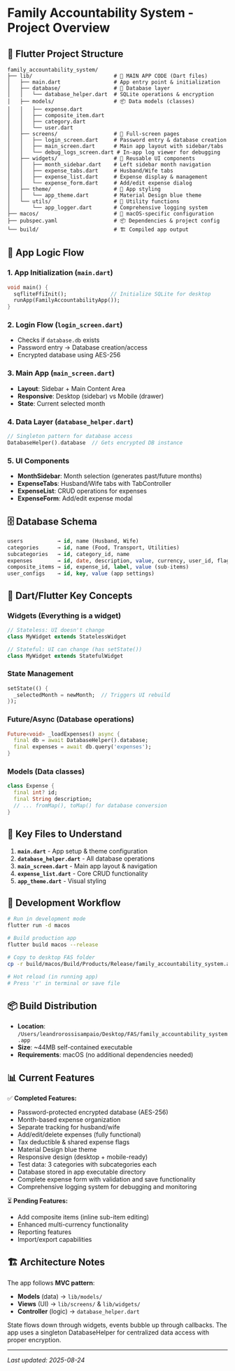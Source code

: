 # Family Accountability System - Project Overview

## 📁 Flutter Project Structure

```
family_accountability_system/
├── lib/                          # 🎯 MAIN APP CODE (Dart files)
│   ├── main.dart                 # App entry point & initialization
│   ├── database/                 # 💾 Database layer
│   │   └── database_helper.dart  # SQLite operations & encryption
│   ├── models/                   # 📦 Data models (classes)
│   │   ├── expense.dart         
│   │   ├── composite_item.dart  
│   │   ├── category.dart        
│   │   └── user.dart            
│   ├── screens/                  # 📱 Full-screen pages
│   │   ├── login_screen.dart     # Password entry & database creation
│   │   ├── main_screen.dart      # Main app layout with sidebar/tabs
│   │   └── debug_logs_screen.dart # In-app log viewer for debugging
│   ├── widgets/                  # 🧩 Reusable UI components
│   │   ├── month_sidebar.dart    # Left sidebar month navigation
│   │   ├── expense_tabs.dart     # Husband/Wife tabs
│   │   ├── expense_list.dart     # Expense display & management
│   │   └── expense_form.dart     # Add/edit expense dialog
│   ├── theme/                    # 🎨 App styling
│   │   └── app_theme.dart        # Material Design blue theme
│   └── utils/                    # 🔧 Utility functions
│       └── app_logger.dart       # Comprehensive logging system
├── macos/                        # 🍎 macOS-specific configuration
├── pubspec.yaml                  # 📦 Dependencies & project config
└── build/                        # 🏗️ Compiled app output
```

## 🧠 App Logic Flow

### 1. **App Initialization** (`main.dart`)
```dart
void main() {
  sqfliteFfiInit();              // Initialize SQLite for desktop
  runApp(FamilyAccountabilityApp());
}
```

### 2. **Login Flow** (`login_screen.dart`)
- Checks if `database.db` exists
- Password entry → Database creation/access
- Encrypted database using AES-256

### 3. **Main App** (`main_screen.dart`)
- **Layout**: Sidebar + Main Content Area
- **Responsive**: Desktop (sidebar) vs Mobile (drawer)
- **State**: Current selected month

### 4. **Data Layer** (`database_helper.dart`)
```dart
// Singleton pattern for database access
DatabaseHelper().database  // Gets encrypted DB instance
```

### 5. **UI Components**
- **MonthSidebar**: Month selection (generates past/future months)
- **ExpenseTabs**: Husband/Wife tabs with TabController
- **ExpenseList**: CRUD operations for expenses
- **ExpenseForm**: Add/edit expense modal

## 🗄️ Database Schema

```sql
users           → id, name (Husband, Wife)
categories      → id, name (Food, Transport, Utilities)
subcategories   → id, category_id, name
expenses        → id, date, description, value, currency, user_id, flags
composite_items → id, expense_id, label, value (sub-items)
user_configs    → id, key, value (app settings)
```

## 🎨 Dart/Flutter Key Concepts

### **Widgets** (Everything is a widget)
```dart
// Stateless: UI doesn't change
class MyWidget extends StatelessWidget

// Stateful: UI can change (has setState())
class MyWidget extends StatefulWidget
```

### **State Management**
```dart
setState(() {
  _selectedMonth = newMonth;  // Triggers UI rebuild
});
```

### **Future/Async** (Database operations)
```dart
Future<void> _loadExpenses() async {
  final db = await DatabaseHelper().database;
  final expenses = await db.query('expenses');
}
```

### **Models** (Data classes)
```dart
class Expense {
  final int? id;
  final String description;
  // ... fromMap(), toMap() for database conversion
}
```

## 🔧 Key Files to Understand

1. **`main.dart`** - App setup & theme configuration
2. **`database_helper.dart`** - All database operations
3. **`main_screen.dart`** - Main app layout & navigation
4. **`expense_list.dart`** - Core CRUD functionality
5. **`app_theme.dart`** - Visual styling

## 🚀 Development Workflow

```bash
# Run in development mode
flutter run -d macos

# Build production app
flutter build macos --release

# Copy to desktop FAS folder
cp -r build/macos/Build/Products/Release/family_accountability_system.app /Users/leandrorossisampaio/Desktop/FAS/

# Hot reload (in running app)
# Press 'r' in terminal or save file
```

## 📦 Build Distribution
- **Location**: `/Users/leandrorossisampaio/Desktop/FAS/family_accountability_system.app`
- **Size**: ~44MB self-contained executable
- **Requirements**: macOS (no additional dependencies needed)

## 📊 Current Features

✅ **Completed Features:**
- Password-protected encrypted database (AES-256)
- Month-based expense organization
- Separate tracking for husband/wife
- Add/edit/delete expenses (fully functional)
- Tax deductible & shared expense flags
- Material Design blue theme
- Responsive design (desktop + mobile-ready)
- Test data: 3 categories with subcategories each
- Database stored in app executable directory
- Complete expense form with validation and save functionality
- Comprehensive logging system for debugging and monitoring

⏳ **Pending Features:**
- Add composite items (inline sub-item editing)
- Enhanced multi-currency functionality
- Reporting features
- Import/export capabilities

## 🏗️ Architecture Notes

The app follows **MVC pattern**: 
- **Models** (data) → `lib/models/`
- **Views** (UI) → `lib/screens/` & `lib/widgets/`
- **Controller** (logic) → `database_helper.dart`

State flows down through widgets, events bubble up through callbacks. The app uses a singleton DatabaseHelper for centralized data access with proper encryption.

---
*Last updated: 2025-08-24*